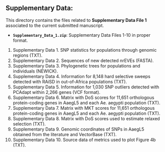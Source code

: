 
## 
## Supplementary Data: 

This directory contains the files related to **Supplementary Data File 1** associated to the current submitted manuscript.

* **`Supplementary_Data_1.zip`**: Supplementary Data Files 1-10 in proper format.

1) Supplementary Data 1. SNP statistics for populations through genomic regions (TXT).
2) Supplementary Data 2. Sequences of new detected nrEVEs (FASTA).
3) Supplementary Data 3. Phylogenetic trees for populations and individuals (NEWICK).
4) Supplementary Data 4. Information for 8,148 hard selective sweeps detected with RAiSD in out-of-Africa populations (TXT).
5) Supplementary Data 5. Information for 1,030 SNP outliers detected with PCAdapt within 2,266 genes (VCF format).
6) Supplementary Data 6. Matrix with DoS scores for 11,651 orthologous protein-coding genes in AaegL5 and each Ae. aegypti population (TXT).
7) Supplementary Data 7. Matrix with MKT scores for 11,651 orthologous protein-coding genes in AaegL5 and each Ae. aegypti population (TXT).
8) Supplementary Data 8. Matrix with DoS scores used to estimate relaxed selection (TXT).
9) Supplementary Data 9. Genomic coordinates of SNPs in AaegL5 obtained from the literature and VectorBase (TXT).
10) Supplementary Data 10. Source data of metrics used to plot Figure 4b (TXT).
